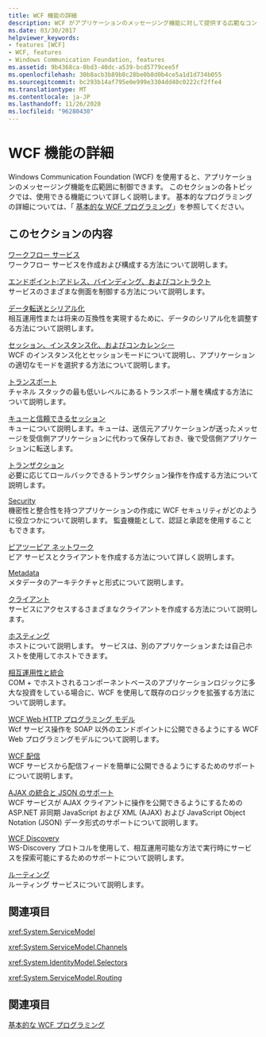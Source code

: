 ```yaml
---
title: WCF 機能の詳細
description: WCF がアプリケーションのメッセージング機能に対して提供する広範なコントロールについて詳しく説明します。
ms.date: 03/30/2017
helpviewer_keywords:
- features [WCF]
- WCF, features
- Windows Communication Foundation, features
ms.assetid: 9b4368ca-0bd3-40dc-a539-bcd5779cee5f
ms.openlocfilehash: 30b8acb3b89b8c28be0b8d0b4ce5a1d1d734b055
ms.sourcegitcommit: bc293b14af795e0e999e3304dd40c0222cf2ffe4
ms.translationtype: MT
ms.contentlocale: ja-JP
ms.lasthandoff: 11/26/2020
ms.locfileid: "96280430"
---
```

# <a name="wcf-feature-details"></a>WCF 機能の詳細

Windows Communication Foundation (WCF) を使用すると、アプリケーションのメッセージング機能を広範囲に制御できます。 このセクションの各トピックでは、使用できる機能について詳しく説明します。 基本的なプログラミングの詳細については、「 [基本的な WCF プログラミング](../basic-wcf-programming.md)」を参照してください。  
  
## <a name="in-this-section"></a>このセクションの内容  

 [ワークフロー サービス](workflow-services.md)  
 ワークフロー サービスを作成および構成する方法について説明します。  
  
 [エンドポイント:アドレス、バインディング、およびコントラクト](endpoints-addresses-bindings-and-contracts.md)  
 サービスのさまざまな側面を制御する方法について説明します。  
  
 [データ転送とシリアル化](data-transfer-and-serialization.md)  
 相互運用性または将来の互換性を実現するために、データのシリアル化を調整する方法について説明します。  
  
 [セッション、インスタンス化、およびコンカレンシー](sessions-instancing-and-concurrency.md)  
 WCF のインスタンス化とセッションモードについて説明し、アプリケーションの適切なモードを選択する方法について説明します。  
  
 [トランスポート](transports.md)  
 チャネル スタックの最も低いレベルにあるトランスポート層を構成する方法について説明します。  
  
 [キューと信頼できるセッション](queues-and-reliable-sessions.md)  
 キューについて説明します。キューは、送信元アプリケーションが送ったメッセージを受信側アプリケーションに代わって保存しておき、後で受信側アプリケーションに転送します。  
  
 [トランザクション](transactions-in-wcf.md)  
 必要に応じてロールバックできるトランザクション操作を作成する方法について説明します。  
  
 [Security](security.md)  
 機密性と整合性を持つアプリケーションの作成に WCF セキュリティがどのように役立つかについて説明します。 監査機能として、認証と承認を使用することもできます。  
  
 [ピアツーピア ネットワーク](peer-to-peer-networking.md)  
 ビア サービスとクライアントを作成する方法について詳しく説明します。  
  
 [Metadata](metadata.md)  
 メタデータのアーキテクチャと形式について説明します。  
  
 [クライアント](clients.md)  
 サービスにアクセスするさまざまなクライアントを作成する方法について説明します。  
  
 [ホスティング](hosting.md)  
 ホストについて説明します。 サービスは、別のアプリケーションまたは自己ホストを使用してホストできます。  
  
 [相互運用性と統合](interoperability-and-integration.md)  
 COM + でホストされるコンポーネントベースのアプリケーションロジックに多大な投資をしている場合に、WCF を使用して既存のロジックを拡張する方法について説明します。  
  
 [WCF Web HTTP プログラミング モデル](wcf-web-http-programming-model.md)  
 Wcf サービス操作を SOAP 以外のエンドポイントに公開できるようにする WCF Web プログラミングモデルについて説明します。  
  
 [WCF 配信](wcf-syndication.md)  
 WCF サービスから配信フィードを簡単に公開できるようにするためのサポートについて説明します。  
  
 [AJAX の統合と JSON のサポート](ajax-integration-and-json-support.md)  
 WCF サービスが AJAX クライアントに操作を公開できるようにするための ASP.NET 非同期 JavaScript および XML (AJAX) および JavaScript Object Notation (JSON) データ形式のサポートについて説明します。  
  
 [WCF Discovery](wcf-discovery.md)  
 WS-Discovery プロトコルを使用して、相互運用可能な方法で実行時にサービスを探索可能にするためのサポートについて説明します。  
  
 [ルーティング](routing.md)  
 ルーティング サービスについて説明します。  
  
## <a name="reference"></a>関連項目  

 <xref:System.ServiceModel>  
  
 <xref:System.ServiceModel.Channels>  
  
 <xref:System.IdentityModel.Selectors>  
  
 <xref:System.ServiceModel.Routing>  
  
## <a name="related-sections"></a>関連項目  

 [基本的な WCF プログラミング](../basic-wcf-programming.md)
